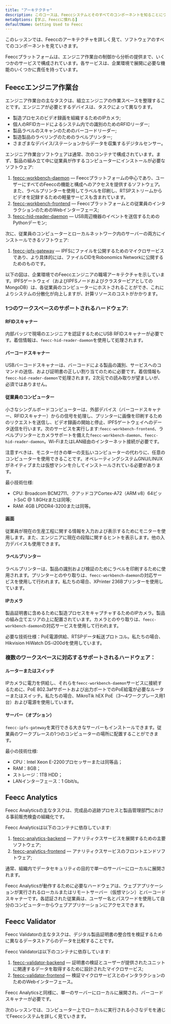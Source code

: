 ```yaml
---
title: "アーキテクチャ"
description: このコースは、Feeccシステムとそのすべてのコンポーネントを知ることについてです。
metaOptions: [学ぶ、Feeccに慣れる]
defaultName: Getting Used to Feecc
---
```


<RoboAcademyText fWeight="500">
このレッスンでは、Feeccのアーキテクチャを詳しく見て、ソフトウェアのすべてのコンポーネントを見ていきます。
</RoboAcademyText>

Feeccプラットフォームは、エンジニア作業台の制御から分析の提供まで、いくつかのサービスで構成されています。各サービスは、企業環境で展開に必要な機能のいくつかに責任を持っています。

## Feeccエンジニア作業台

エンジニア作業台の主なタスクは、組立エンジニアの作業スペースを整理することです。エンジニアが必要とするデバイスは、タスクによって異なります。

- 製造プロセスのビデオ録画を組織するためのIPカメラ;
- 個人のRFIDカードによるシステム内での識別のためのRFIDリーダー;
- 製品ラベルのスキャンのためのバーコードリーダー;
- 製造製品のラベリングのためのラベルプリンター;
- さまざまなデバイス/ステーションからデータを収集するデジタルセンサー。

エンジニア作業台ソフトウェアは通常、次のコンテナで構成されています。まず、製品の組み立て中に従業員が作するコンピューターにインストールが必要なソフトウェア:

1. [feecc-workbench-daemon](https://github.com/Multi-Agent-io/feecc-workbench-daemon) — Feeccプラットフォームの中心であり、ユーザーにすべてのFeeccの機能と構成へのアクセスを提供するソフトウェア。また、ラベルプリンターを使用してラベルを印刷し、RTSPストリームからビデオを記録するための軽量サービスも含まれています。
2. [feecc-workbench-frontend](https://github.com/Multi-Agent-io/feecc-workbench-frontend) — Feeccプラットフォームとの従業員のインタラクションのためのWebインターフェース;
3. [feecc-hid-reader-daemon](https://github.com/Multi-Agent-io/feecc-hid-reader-daemon) — USB周辺機器のイベントを送信するためのPythonデーモン;

次に、従業員のコンピューターとローカルネットワーク内のサーバーの両方にインストールできるソフトウェア:

1. [feecc-ipfs-gateway](https://github.com/Multi-Agent-io/feecc-ipfs-gateway) — IPFSにファイルを公開するためのマイクロサービスであり、より具体的には、ファイルCIDをRobonomics Networkに公開するためのものです。

以下の図は、企業環境でのFeeccエンジニアの職場アーキテクチャを示しています。IPFSゲートウェイ（およびIPFSノードおよびクラスターピアとしてのMongoDB）は、各従業員のコンピューターにホストされることができ、これによりシステムの分散化が向上しますが、計算リソースのコストがかかります。

<LessonImages src="feecc-course/feecc_global_hardware.png" alt="an architecture of Feecc"/>

### 1つのワークスペースのサポートされるハードウェア:

#### RFIDスキャナー

内部バッジで現場のエンジニアを認証するためにUSB RFIDスキャナーが必要です。着信情報は、`feecc-hid-reader-daemon`を使用して処理されます。

#### バーコードスキャナー

USBバーコードスキャナーは、バーコードによる製品の識別、サービスへのコマンドの送信、および証明書の正しい割り当てのために必要です。着信情報も`feecc-hid-reader-daemon`で処理されます。2次元での読み取りが望ましいが、必須ではありません。

#### 従業員のコンピューター

小さなシングルボードコンピューターは、外部デバイス（バーコードスキャナー、RFIDスキャナー）からの信号を処理し、プリンターに画像を印刷するためのリクエストを送信し、ビデオ録画の開始と停止、IPFSゲートウェイへのデータ送信を行います。次のサービスを実行します:`feecc-workbench-frontend`、ラベルプリンターとカメラサポートを備えた`feecc-workbench-daemon`、`feecc-hid-reader-daemon`。Wi-FiまたはLAN経由のインターネット接続が必要です。
    
注意すべきは、モニター付きの単一の支払いコンピューターの代わりに、任意のコンピューターを使用できることです。オペレーティングシステムGNU/LINUXがネイティブまたは仮想マシンを介してインストールされている必要があります。
    
最小技術仕様:
    
- CPU: Broadcom BCM2711、クアッドコアCortex-A72（ARM v8）64ビットSoC @ 1.8GHzまたは同等;
- RAM: 4GB LPDDR4-3200または同等。

#### 画面

従業員が現在の生産工程に関する情報を入力および表示するためにモニターを使用します。また、エンジニアに現在の段階に関するヒントを表示します。他の入力デバイスも使用できます。

#### ラベルプリンター

ラベルプリンターは、製品の識別および検証のためにラベルを印刷するために使用されます。プリンターとのやり取りは、`feecc-workbench-daemon`の対応サービスを使用して行われます。私たちの場合、XPrinter 236Bプリンターを使用しています。

#### IPカメラ

製品証明書に含めるために製造プロセスをキャプチャするためのIPカメラ。製品の組み立てエリアの上に配置されています。カメラとのやり取りは、`feecc-workbench-daemon`の対応サービスを使用して行われます。

必要な技術仕様：PoE電源供給、RTSPデータ転送プロトコル。私たちの場合、Hikvision HiWatch DS-i200dを使用しています。

### 複数のワークスペースに対応するサポートされるハードウェア：

#### ルーターまたはスイッチ

IPカメラに電力を供給し、それらを`feecc-workbench-daemon`サービスに接続するために、PoE 802.3afサポートおよび出力ポートでのPoE給電が必要なルーターまたはスイッチ。私たちの場合、MikroTik hEX PoE（3〜4ワークプレース用1台）および電源を使用しています。

#### サーバー（オプション）

`feecc-ipfs-gateway`を実行できる大きなサーバーもインストールできます。従業員のワークプレースの1つのコンピューターの場所に配置することができます。 

最小の技術仕様:

- CPU：Intel Xeon E-2200プロセッサーまたは同等品；
- RAM：8GB；
- ストレージ：1TB HDD；
- LANインターフェース：1 Gbit/s。

## Feecc Analytics

Feecc Analyticsの主なタスクは、完成品の追跡プロセスと製品管理部門における事前販売検査の組織化です。

Feecc Analyticsは以下のコンテナに依存しています:

1. [feecc-analytics-backend](https://github.com/Multi-Agent-io/feecc-analytics-backend) — アナリティクスサービスを展開するための主要ソフトウェア;
2. [feecc-analytics-frontend](https://github.com/Multi-Agent-io/feecc-analytics-frontend) — アナリティクスサービスのフロントエンドソフトウェア;

通常、組織内でデータセキュリティの目的で単一のサーバーにローカルに展開されます。

Feecc Analyticsが動作するために必要なハードウェアは、ウェブアプリケーションが実行されるローカルまたはリモートサーバー（仮想マシン）とバーコードスキャナーです。各認証された従業員は、ユーザー名とパスワードを使用して自分のコンピューターからウェブアプリケーションにアクセスできます。

## Feecc Validator

Feecc Validatorの主なタスクは、デジタル製品証明書の整合性を検証するために異なるデータストアらのデータを比較することです。

Feecc Validatorは以下のコンテナに依存しています:

1. [feecc-validator-backend](https://github.com/Multi-Agent-io/feecc-validator-backend) — 証明書の検証とユーザーが提供されたユニットに関連するデータを取得するために設計されたマイクロサービス;
2. [feecc-validator-frontend](https://github.com/Multi-Agent-io/feecc-validator-frontend) — 検証マイクロサービスとのインタラクションのためのWebインターフェース。

Feecc Analyticsと同様に、単一のサーバーにローカルに展開され、バーコードスキャナーが必要です。

<RoboAcademyText fWeight="500">
次のレッスンでは、コンピューター上でローカルに実行される小さなデモを通じてFeeccシステムを詳しく見ていきます。
</RoboAcademyText>